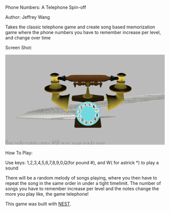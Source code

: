 Phone Numbers: A Telephone Spin-off 

Author: Jeffrey Wang

Takes the classic telephone game and create song based memorization game where
the phone numbers you have to remember increase per level, and change over time

Screen Shot:

![Screen Shot](game.png)

How To Play:

Use keys: 1,2,3,4,5,6,7,8,9,0,Q(for pound #), and W( for astrick *) to play a sound

There will be a random melody of songs playing, where you then have to repeat the song 
in the same order in under a tight timelimit. The number of songs you have to 
remember increase per level and the notes change the more you play like, the 
game telephone!

This game was built with [NEST](NEST.md).
